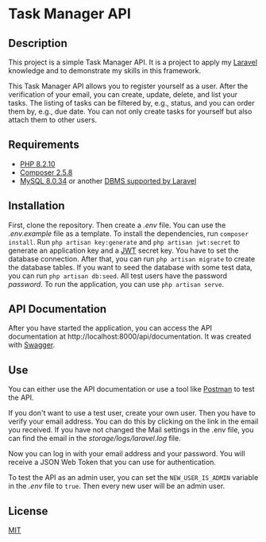 # Task Manager API

## Description
This project is a simple Task Manager API. It is a project to apply my [Laravel](https://laravel.com/) knowledge and to demonstrate my skills in this framework.

This Task Manager API allows you to register yourself as a user. After the verification of your email, you can create, update, delete, and list your tasks. The listing of tasks can be filtered by, e.g., status, and you can order them by, e.g., due date. You can not only create tasks for yourself but also attach them to other users.

## Requirements
- [PHP 8.2.10](https://www.php.net/)
- [Composer 2.5.8](https://getcomposer.org/)
- [MySQL 8.0.34](https://www.mysql.com/) or another [DBMS supported by Laravel](https://laravel.com/docs/10.x/database)
## Installation
First, clone the repository. Then create a *.env* file. You can use the *.env.example* file as a template. 
To install the dependencies, run 
`composer install`.
Run 
`php artisan key:generate`
and 
`php artisan jwt:secret` 
to generate an application key and a [JWT](https://jwt.io/) secret key. 
You have to set the database connection. After that, you can run 
`php artisan migrate` 
to create the database tables. If you want to seed the database with some test data, you can run 
`php artisan db:seed`. 
All test users have the password *password*. To run the application, you can use 
`php artisan serve`.

## API Documentation
After you have started the application, you can access the API documentation at http://localhost:8000/api/documentation. It was created with [Swagger](https://swagger.io/).

## Use
You can either use the API documentation or use a tool like [Postman](https://www.postman.com/) to test the API.

If you don't want to use a test user, create your own user. Then you have to verify your email address. You can do this by clicking on the link in the email you received. If you have not changed the Mail settings in the .env file, you can find the email in the *storage/logs/laravel.log* file.

Now you can log in with your email address and your password. You will receive a JSON Web Token that you can use for authentication.

To test the API as an admin user, you can set the `NEW_USER_IS_ADMIN` variable in the *.env* file to `true`. Then every new user will be an admin user.

## License
[MIT](https://github.com/hannrei/task-manager/blob/main/LICENSE)
